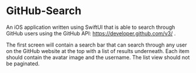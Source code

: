 # GitHub-Search
An iOS application written using SwiftUI that is able to search through GitHub users using the GitHub 
API: https://developer.github.com/v3/ .

The first screen will contain a search bar that can search through any user on the GitHub website
at the top with a list of results underneath. Each item should contain the avatar image and the username. 
The list view should not be paginated.
